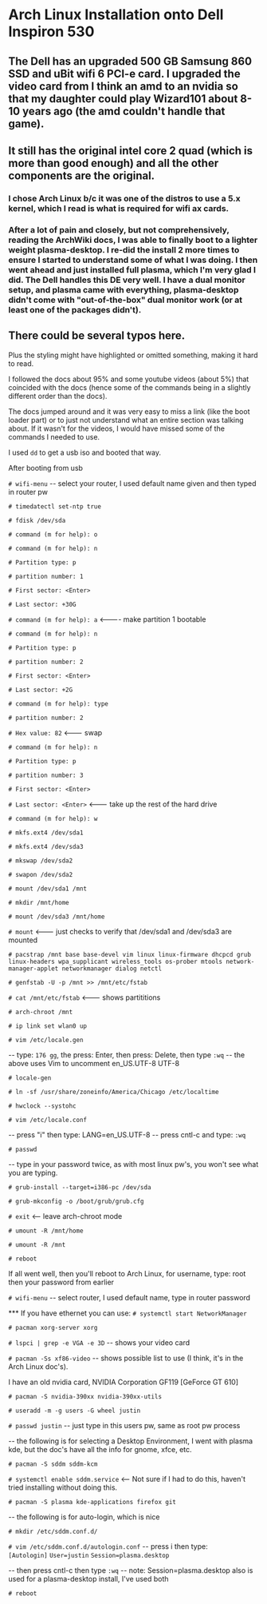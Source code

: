 # Arch Linux Installation onto Dell Inspiron 530

## The Dell has an upgraded 500 GB Samsung 860 SSD and uBit wifi 6 PCI-e card. I upgraded the video card from I think an amd to an nvidia so that my daughter could play Wizard101 about 8-10 years ago (the amd couldn't handle that game).
## It still has the original intel core 2 quad (which is more than good enough) and all the other components are the original.

### I chose Arch Linux b/c it was one of the distros to use a 5.x kernel, which I read is what is required for wifi ax cards.

### After a lot of pain and closely, but not comprehensively, reading the ArchWiki docs, I was able to finally boot to a lighter weight plasma-desktop. I re-did the install 2 more times to ensure I started to understand some of what I was doing. I then went ahead and just installed full plasma, which I'm very glad I did. The Dell handles this DE very well. I have a dual monitor setup, and plasma came with everything, plasma-desktop didn't come with "out-of-the-box" dual monitor work (or at least one of the packages didn't). 


## There could be several typos here. 
Plus the styling might have highlighted or omitted something, making it hard to read.

I followed the docs about 95% and some youtube videos (about 5%) that coincided with the docs (hence some of the commands being in a slightly different order than the docs).

The docs jumped around and it was very easy to miss a link (like the boot loader part) or to just not understand what an entire section was talking about. If it wasn't for the videos, I would have missed some of the commands I needed to use.

I used `dd` to get a usb iso and booted that way.

After booting from usb

`# wifi-menu`
  -- select your router, I used default name given and then typed in router pw

`# timedatectl set-ntp true`

`# fdisk /dev/sda`

`# command (m for help): o`

`# command (m for help): n`

`# Partition type: p`

`# partition number: 1`

`# First sector: <Enter>`

`# Last sector: +30G`

`# command (m for help): a` <---- make partition 1 bootable

`# command (m for help): n`

`# Partition type: p`

`# partition number: 2`

`# First sector: <Enter>`

`# Last sector: +2G`

`# command (m for help): type`

`# partition number: 2`

`# Hex value: 82` <--- swap

`# command (m for help): n`

`# Partition type: p`

`# partition number: 3`

`# First sector: <Enter>`

`# Last sector: <Enter>` <--- take up the rest of the hard drive

`# command (m for help): w`

`# mkfs.ext4 /dev/sda1`

`# mkfs.ext4 /dev/sda3`

`# mkswap /dev/sda2`

`# swapon /dev/sda2`

`# mount /dev/sda1 /mnt`

`# mkdir /mnt/home`

`# mount /dev/sda3 /mnt/home`

`# mount` <--- just checks to verify that /dev/sda1 and /dev/sda3 are mounted

`# pacstrap /mnt base base-devel vim linux linux-firmware dhcpcd grub linux-headers wpa_supplicant wireless_tools os-prober mtools network-manager-applet networkmanager dialog netctl`

`# genfstab -U -p /mnt >> /mnt/etc/fstab`

`# cat /mnt/etc/fstab` <--- shows partititions

`# arch-chroot /mnt`

`# ip link set wlan0 up`

`# vim /etc/locale.gen`

-- type: `176 gg`, the press: Enter, then press: Delete, then type `:wq`
-- the above uses Vim to uncomment en_US.UTF-8 UTF-8

`# locale-gen`

`# ln -sf /usr/share/zoneinfo/America/Chicago /etc/localtime`

`# hwclock --systohc`

`# vim /etc/locale.conf`

-- press "i" then type: LANG=en_US.UTF-8
-- press cntl-c and type: `:wq`

`# passwd`

-- type in your password twice, as with most linux pw's, you won't see what you are typing.

`# grub-install --target=i386-pc /dev/sda`

`# grub-mkconfig -o /boot/grub/grub.cfg`

`# exit` <-- leave arch-chroot mode

`# umount -R /mnt/home`

`# umount -R /mnt`

`# reboot`

If all went well, then you'll reboot to Arch Linux,
for username, type: root
then your password from earlier

`# wifi-menu`
  -- select router, I used default name, type in router password

  *** If you have ethernet you can use:
     `# systemctl start NetworkManager`

`# pacman xorg-server xorg`

`# lspci | grep -e VGA -e 3D`
  -- shows your video card

`# pacman -Ss xf86-video`
  -- shows possible list to use (I think, it's in the Arch Linux doc's).

I have an old nvidia card, NVIDIA Corporation GF119 [GeForce GT 610]

`# pacman -S nvidia-390xx nvidia-390xx-utils`

`# useradd -m -g users -G wheel justin`

`# passwd justin`
   -- just type in this users pw, same as root pw process

-- the following is for selecting a Desktop Environment, I went with plasma kde, but the doc's have all the info for gnome, xfce, etc.

`# pacman -S sddm sddm-kcm`

`# systemctl enable sddm.service` <-- Not sure if I had to do this, haven't tried installing without doing this.

`# pacman -S plasma kde-applications firefox git`

-- the following is for auto-login, which is nice

`# mkdir /etc/sddm.conf.d/`

`# vim /etc/sddm.conf.d/autologin.conf`
  -- press i then type:  
     `[Autologin]`
     `User=justin`
     `Session=plasma.desktop`

  -- then press cntl-c then type `:wq`
  -- note: Session=plasma.desktop also is used for a plasma-desktop install, I've used both

`# reboot`


